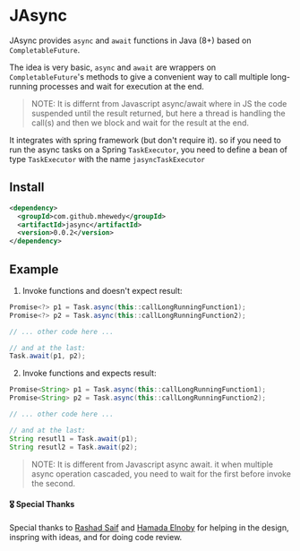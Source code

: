 # JAsync

JAsync provides `async` and `await` functions in Java (8+) based on `CompletableFuture`.

The idea is very basic, `async` and `await` are wrappers on `CompletableFuture`'s methods to give a convenient way to
call multiple long-running processes and wait for execution at the end.

>NOTE: It is differnt from Javascript async/await where in JS the code suspended until the result returned, but here a thread is handling the call(s) and then we block and wait for the result at the end.

It integrates with spring framework (but don't require it). so if you need to run the async tasks on a
Spring `TaskExecutor`, you need to define a bean of type `TaskExecutor` with the name `jasyncTaskExecutor`

## Install
```xml
<dependency>
  <groupId>com.github.mhewedy</groupId>
  <artifactId>jasync</artifactId>
  <version>0.0.2</version>
</dependency>
```

## Example

1. Invoke functions and doesn't expect result:

```java
Promise<?> p1 = Task.async(this::callLongRunningFunction1);
Promise<?> p2 = Task.async(this::callLongRunningFunction2);

// ... other code here ...

// and at the last:
Task.await(p1, p2);
```

2. Invoke functions and expects result:

```java
Promise<String> p1 = Task.async(this::callLongRunningFunction1);
Promise<String> p2 = Task.async(this::callLongRunningFunction2);

// ... other code here ...

// and at the last:
String resutl1 = Task.await(p1);
String resutl2 = Task.await(p2);
```

> NOTE: It is different from Javascript async await. it when multiple async operation cascaded, you need to wait for the first before invoke the second.


#### 🎖 Special Thanks

Special thanks to [Rashad Saif](https://github.com/rashadsaif) and [Hamada Elnoby](https://github.com/hamadaelnopy) for helping in the design, inspring with ideas, and for doing code review.  
